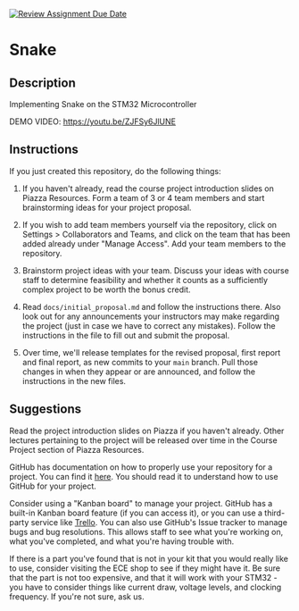 [![Review Assignment Due Date](https://classroom.github.com/assets/deadline-readme-button-24ddc0f5d75046c5622901739e7c5dd533143b0c8e959d652212380cedb1ea36.svg)](https://classroom.github.com/a/wapo3Hqa)

# Snake

## Description
Implementing Snake on the STM32 Microcontroller

DEMO VIDEO: https://youtu.be/ZJFSy6JlUNE

## Instructions
If you just created this repository, do the following things:

1. If you haven't already, read the course project introduction slides on Piazza Resources.  Form a team of 3 or 4 team members and start brainstorming ideas for your project proposal.

1. If you wish to add team members yourself via the repository, click on Settings > Collaborators and Teams, and click on the team that has been added already under "Manage Access".  Add your team members to the repository.  

1. Brainstorm project ideas with your team.  Discuss your ideas with course staff to determine feasibility and whether it counts as a sufficiently complex project to be worth the bonus credit.  

1. Read `docs/initial_proposal.md` and follow the instructions there.  Also look out for any announcements your instructors may make regarding the project (just in case we have to correct any mistakes).  Follow the instructions in the file to fill out and submit the proposal.

1. Over time, we'll release templates for the revised proposal, first report and final report, as new commits to your `main` branch.  Pull those changes in when they appear or are announced, and follow the instructions in the new files.

## Suggestions

Read the project introduction slides on Piazza if you haven't already.  Other lectures pertaining to the project will be released over time in the Course Project section of Piazza Resources.

GitHub has documentation on how to properly use your repository for a project.  You can find it [here](https://docs.github.com/en/issues/tracking-your-work-with-issues/planning-and-tracking-work-for-your-team-or-project#creating-a-repository).  You should read it to understand how to use GitHub for your project.

Consider using a "Kanban board" to manage your project.  GitHub has a built-in Kanban board feature (if you can access it), or you can use a third-party service like [Trello](https://trello.com/templates/engineering/kanban-template-LGHXvZNL).  You can also use GitHub's Issue tracker to manage bugs and bug resolutions.  This allows staff to see what you're working on, what you've completed, and what you're having trouble with.

If there is a part you've found that is not in your kit that you would really like to use, consider visiting the ECE shop to see if they might have it.  Be sure that the part is not too expensive, and that it will work with your STM32 - you have to consider things like current draw, voltage levels, and clocking frequency.  If you're not sure, ask us.
